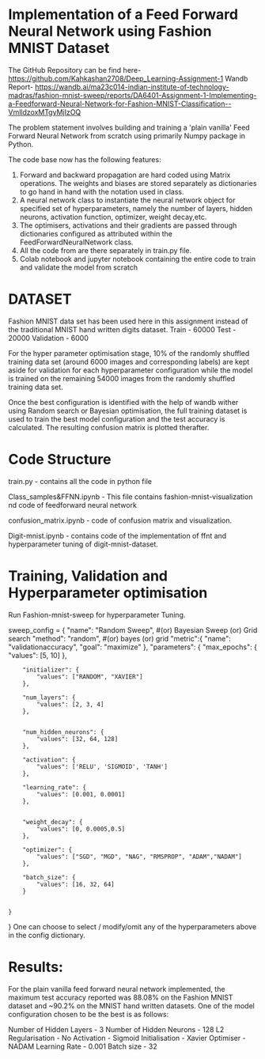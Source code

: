 # Implementation of a Feed Forward Neural Network using Fashion MNIST Dataset

The GitHub Repository can be find here- https://github.com/Kahkashan2708/Deep_Learning-Assignment-1
Wandb Report- https://wandb.ai/ma23c014-indian-institute-of-technology-madras/fashion-mnist-sweep/reports/DA6401-Assignment-1-Implementing-a-Feedforward-Neural-Network-for-Fashion-MNIST-Classification--VmlldzoxMTgyMjIzOQ

The problem statement involves building and training a 'plain vanilla' Feed Forward Neural Network from scratch using primarily Numpy package in Python.

The code base now has the following features:

1. Forward and backward propagation are hard coded using Matrix operations. The weights and biases are stored separately as dictionaries to go hand in hand with the notation used in class.
2. A neural network class to instantiate the neural network object for specified set of hyperparameters, namely the number of layers, hidden neurons, activation function, optimizer, weight decay,etc.
3. The optimisers, activations and their gradients are passed through dictionaries configured as attributed within the FeedForwardNeuralNetwork class.
4. All the code from are there separately in train.py file.
5. Colab notebook and jupyter notebook containing the entire code to train and validate the model from scratch

# DATASET

Fashion MNIST data set has been used here in this assignment instead of the traditional MNIST hand written digits dataset. Train - 60000 Test - 20000 Validation - 6000

For the hyper parameter optimisation stage, 10% of the randomly shuffled training data set (around 6000 images and corresponding labels) are kept aside for validation for each hyperparameter configuration while the model is trained on the remaining 54000 images from the randomly shuffled training data set.

Once the best configuration is identified with the help of wandb wither using Random search or Bayesian optimisation, the full training dataset is used to train the best model configuration and the test accuracy is calculated. The resulting confusion matrix is plotted therafter.

# Code Structure
train.py - contains all the code in python file

Class_samples&FFNN.ipynb - This file contains fashion-mnist-visualization nd code of feedforward neural network

confusion_matrix.ipynb - code of confusion matrix and visualization.

Digit-mnist.ipynb - contains code of the implementation of ffnt and hyperparameter tuning of digit-mnist-dataset.

# Training, Validation and Hyperparameter optimisation

Run Fashion-mnist-sweep for hyperparameter Tuning.

sweep_config = {
  "name": "Random Sweep", #(or) Bayesian Sweep (or) Grid search
  "method": "random", #(or) bayes (or) grid
  "metric":{
  "name": "validationaccuracy",
  "goal": "maximize"
  },
  "parameters": {
        "max_epochs": {
            "values": [5, 10]
        },

        "initializer": {
            "values": ["RANDOM", "XAVIER"]
        },

        "num_layers": {
            "values": [2, 3, 4]
        },
        
        
        "num_hidden_neurons": {
            "values": [32, 64, 128]
        },
        
        "activation": {
            "values": ['RELU', 'SIGMOID', 'TANH']
        },
        
        "learning_rate": {
            "values": [0.001, 0.0001]
        },
        
        
        "weight_decay": {
            "values": [0, 0.0005,0.5]
        },
        
        "optimizer": {
            "values": ["SGD", "MGD", "NAG", "RMSPROP", "ADAM","NADAM"]
        },
                    
        "batch_size": {
            "values": [16, 32, 64]
        }
        
        
    }
}
One can choose to select / modify/omit any of the hyperparameters above in the config dictionary.

# Results:
For the plain vanilla feed forward neural network implemented, the maximum test accuracy reported was 88.08% on the Fashion MNIST dataset and ~90.2% on the MNIST hand written datasets. One of the model configuration chosen to be the best is as follows:

Number of Hidden Layers - 3
Number of Hidden Neurons - 128
L2 Regularisation - No
Activation - Sigmoid
Initialisation - Xavier
Optimiser - NADAM
Learning Rate - 0.001
Batch size - 32
